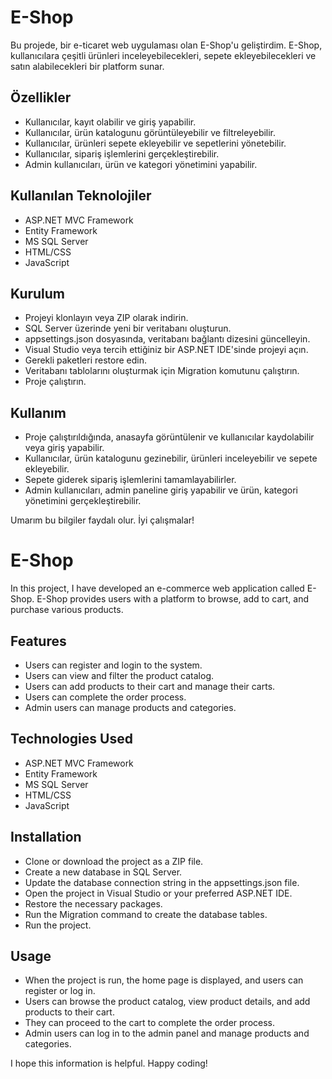 # E-Shop

Bu projede, bir e-ticaret web uygulaması olan E-Shop'u geliştirdim. E-Shop, kullanıcılara çeşitli ürünleri inceleyebilecekleri, sepete ekleyebilecekleri ve satın alabilecekleri bir platform sunar.

## Özellikler

- Kullanıcılar, kayıt olabilir ve giriş yapabilir.
- Kullanıcılar, ürün katalogunu görüntüleyebilir ve filtreleyebilir.
- Kullanıcılar, ürünleri sepete ekleyebilir ve sepetlerini yönetebilir.
- Kullanıcılar, sipariş işlemlerini gerçekleştirebilir.
- Admin kullanıcıları, ürün ve kategori yönetimini yapabilir.

## Kullanılan Teknolojiler

- ASP.NET MVC Framework
- Entity Framework
- MS SQL Server
- HTML/CSS
- JavaScript

## Kurulum

- Projeyi klonlayın veya ZIP olarak indirin.
- SQL Server üzerinde yeni bir veritabanı oluşturun.
- appsettings.json dosyasında, veritabanı bağlantı dizesini güncelleyin.
- Visual Studio veya tercih ettiğiniz bir ASP.NET IDE'sinde projeyi açın.
- Gerekli paketleri restore edin.
- Veritabanı tablolarını oluşturmak için Migration komutunu çalıştırın.
- Proje çalıştırın.

## Kullanım

- Proje çalıştırıldığında, anasayfa görüntülenir ve kullanıcılar kaydolabilir veya giriş yapabilir.
- Kullanıcılar, ürün katalogunu gezinebilir, ürünleri inceleyebilir ve sepete ekleyebilir.
- Sepete giderek sipariş işlemlerini tamamlayabilirler.
- Admin kullanıcıları, admin paneline giriş yapabilir ve ürün, kategori yönetimini gerçekleştirebilir.
 
Umarım bu bilgiler faydalı olur. İyi çalışmalar!

# E-Shop

In this project, I have developed an e-commerce web application called E-Shop. E-Shop provides users with a platform to browse, add to cart, and purchase various products.

## Features

- Users can register and login to the system.
- Users can view and filter the product catalog.
- Users can add products to their cart and manage their carts.
- Users can complete the order process.
- Admin users can manage products and categories.

## Technologies Used

- ASP.NET MVC Framework
- Entity Framework
- MS SQL Server
- HTML/CSS
- JavaScript

## Installation

- Clone or download the project as a ZIP file.
- Create a new database in SQL Server.
- Update the database connection string in the appsettings.json file.
- Open the project in Visual Studio or your preferred ASP.NET IDE.
- Restore the necessary packages.
- Run the Migration command to create the database tables.
- Run the project.

## Usage

- When the project is run, the home page is displayed, and users can register or log in.
- Users can browse the product catalog, view product details, and add products to their cart.
- They can proceed to the cart to complete the order process.
- Admin users can log in to the admin panel and manage products and categories.

I hope this information is helpful. Happy coding!
